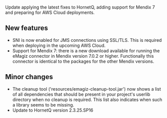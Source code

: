 Update applying the latest fixes to HornetQ, adding support for Mendix 7 and preparing for AWS Cloud deployments.
## New features
- SNI is now enabled for JMS connections using SSL/TLS. This is required when deploying in the upcoming AWS Cloud.
- Support for Mendix 7: there is a new download available for running the eMagiz connector in Mendix version 7.0.2 or higher. Functionally this connector is identical to the packages for the other Mendix versions.
## Minor changes
- The cleanup tool ('resources/emagiz-cleanup-tool.jar') now shows a list of all dependencies that should be present in your project's userlib directory when no cleanup is required. This list also indicates when such a library seems to be missing.
- Update to HornetQ version 2.3.25.SP16
